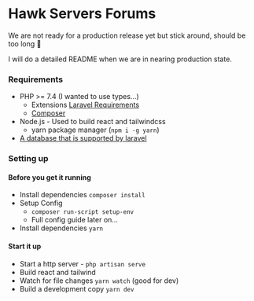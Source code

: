 # Hawk Servers Forums

We are not ready for a production release yet but stick around, should be too long 🤞

I will do a detailed README when we are in nearing production state.


### Requirements
 - PHP \>= 7.4 (I wanted to use types...)
   - Extensions [Laravel Requirements](https://laravel.com/docs/8.x/installation#server-requirements)
   - [Composer](https://getcomposer.org)
 - Node.js - Used to build react and tailwindcss
   - yarn package manager (`npm i -g yarn`)
 - [A database that is supported by laravel](https://laravel.com/docs/8.x/database#introduction)



### Setting up
#### Before you get it running
 - Install dependencies `composer install`
 - Setup Config
   - `composer run-script setup-env`
   - Full config guide later on...
 - Install dependencies `yarn`
 
#### Start it up
 - Start a http server - `php artisan serve` 
 - Build react and tailwind
  - Watch for file changes `yarn watch` (good for dev)
  - Build a development copy `yarn dev`  
